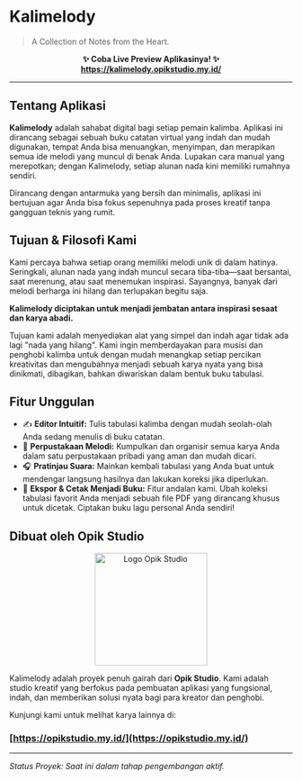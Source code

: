 # Kalimelody

> A Collection of Notes from the Heart.

<p align="center">
  <strong>✨ Coba Live Preview Aplikasinya! ✨</strong>
  <br>
  <a href="https://kalimelody.opikstudio.my.id/">
    <strong>https://kalimelody.opikstudio.my.id/</strong>
  </a>
</p>

---

## Tentang Aplikasi

**Kalimelody** adalah sahabat digital bagi setiap pemain kalimba. Aplikasi ini dirancang sebagai sebuah buku catatan virtual yang indah dan mudah digunakan, tempat Anda bisa menuangkan, menyimpan, dan merapikan semua ide melodi yang muncul di benak Anda. Lupakan cara manual yang merepotkan; dengan Kalimelody, setiap alunan nada kini memiliki rumahnya sendiri.

Dirancang dengan antarmuka yang bersih dan minimalis, aplikasi ini bertujuan agar Anda bisa fokus sepenuhnya pada proses kreatif tanpa gangguan teknis yang rumit.

## Tujuan & Filosofi Kami

Kami percaya bahwa setiap orang memiliki melodi unik di dalam hatinya. Seringkali, alunan nada yang indah muncul secara tiba-tiba—saat bersantai, saat merenung, atau saat menemukan inspirasi. Sayangnya, banyak dari melodi berharga ini hilang dan terlupakan begitu saja.

**Kalimelody diciptakan untuk menjadi jembatan antara inspirasi sesaat dan karya abadi.**

Tujuan kami adalah menyediakan alat yang simpel dan indah agar tidak ada lagi "nada yang hilang". Kami ingin memberdayakan para musisi dan penghobi kalimba untuk dengan mudah menangkap setiap percikan kreativitas dan mengubahnya menjadi sebuah karya nyata yang bisa dinikmati, dibagikan, bahkan diwariskan dalam bentuk buku tabulasi.

## Fitur Unggulan

- ✍️ **Editor Intuitif:** Tulis tabulasi kalimba dengan mudah seolah-olah Anda sedang menulis di buku catatan.
- 📖 **Perpustakaan Melodi:** Kumpulkan dan organisir semua karya Anda dalam satu perpustakaan pribadi yang aman dan mudah dicari.
- 🎧 **Pratinjau Suara:** Mainkan kembali tabulasi yang Anda buat untuk mendengar langsung hasilnya dan lakukan koreksi jika diperlukan.
- 📜 **Ekspor & Cetak Menjadi Buku:** Fitur andalan kami. Ubah koleksi tabulasi favorit Anda menjadi sebuah file PDF yang dirancang khusus untuk dicetak. Ciptakan buku lagu personal Anda sendiri!

## Dibuat oleh Opik Studio

<p align="center">
  <a href="https://opikstudio.my.id/">
    <img src="https://opikstudio.my.id/assets/logo_White-B95f4QTA.png" alt="Logo Opik Studio" width="200">
  </a>
</p>

Kalimelody adalah proyek penuh gairah dari **Opik Studio**. Kami adalah studio kreatif yang berfokus pada pembuatan aplikasi yang fungsional, indah, dan memberikan solusi nyata bagi para kreator dan penghobi.

Kunjungi kami untuk melihat karya lainnya di:

### **[https://opikstudio.my.id/](https://opikstudio.my.id/)**

---

_Status Proyek: Saat ini dalam tahap pengembangan aktif._
